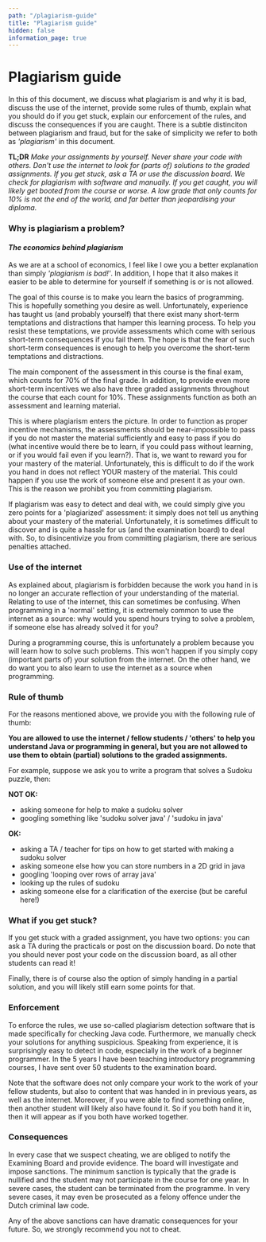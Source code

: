 ```yaml
---
path: "/plagiarism-guide"
title: "Plagiarism guide"
hidden: false
information_page: true
---
```


# Plagiarism guide

In this of this document, we discuss what plagiarism is and why it is bad, discuss the use of the internet, provide some rules of thumb, explain what you should do if you get stuck, explain our enforcement of the rules, and discuss the consequences if you are caught. There is a subtle distinciton between plagiarism and fraud, but for the sake of simplicity we refer to both as *'plagiarism'* in this document.

**TL;DR** *Make your assignments by yourself. Never share your code with others. Don't use the internet to look for (parts of) solutions to the graded assignments. If you get stuck, ask a TA or use the discussion board. We check for plagiarism with software and manually. If you get caught, you will likely get booted from the course or worse. A low grade that only counts for 10% is not the end of the world, and far better than jeopardising your diploma.*


### Why is plagiarism a problem? 
#### *The economics behind plagiarism*

As we are at a school of economics, I feel like I owe you a better explanation than simply *'plagiarism is bad!'*. In addition, I hope that it also makes it easier to be able to determine for yourself if something is or is not allowed.

The goal of this course is to make you learn the basics of programming. This is hopefully something you desire as well. Unfortunately, experience has taught us (and probably yourself) that there exist many short-term temptations and distractions that hamper this learning process. To help you resist these temptations, we provide assessments which come with serious short-term consequences if you fail them. The hope is that the fear of such short-term consequences is enough to help you overcome the short-term temptations and distractions.

The main component of the assessment in this course is the final exam, which counts for 70% of the final grade. In addition, to provide even more short-term incentives we also have three graded assignments throughout the course that each count for 10%. These assignments function as both an assessment and learning material.

This is where plagiarism enters the picture. In order to function as proper incentive mechanisms, the assessments should be near-impossible to pass if you do not master the material sufficiently and easy to pass if you do (what incentive would there be to learn, if you could pass without learning, or if you would fail even if you learn?). That is, we want to reward you for your mastery of the material. Unfortunately, this is difficult to do if the work you hand in does not reflect YOUR mastery of the material. This could happen if you use the work of someone else and present it as your own. This is the reason we prohibit you from committing plagiarism.

If plagiarism was easy to detect and deal with, we could simply give you zero points for a 'plagiarized' assessment: it simply does not tell us anything about your mastery of the material. Unfortunately, it is sometimes difficult to discover and is quite a hassle for us (and the examination board) to deal with. So, to disincentivize you from committing plagiarism, there are serious penalties attached.


### Use of the internet
As explained about, plagiarism is forbidden because the work you hand in is no longer an accurate reflection of your understanding of the material. Relating to use of the internet, this can sometimes be confusing. When programming in a 'normal' setting, it is extremely common to use the internet as a source: why would you spend hours trying to solve a problem, if someone else has already solved it for you? 

During a programming course, this is unfortunately a problem because you will learn how to solve such problems. This won't happen if you simply copy (important parts of) your solution from the internet. On the other hand, we do want you to also learn to use the internet as a source when programming.


### Rule of thumb

For the reasons mentioned above, we provide you with the following rule of thumb: 

**You are allowed to use the internet / fellow students / 'others' to help you understand Java or programming in general, but you are not allowed to use them to obtain (partial) solutions to the graded assignments.**

For example, suppose we ask you to write a program that solves a Sudoku puzzle, then:

**NOT OK:**
- asking someone for help to make a sudoku solver 
- googling something like 'sudoku solver java' / 'sudoku in java'

**OK:**
- asking a TA / teacher for tips on how to get started with making a sudoku solver
- asking someone else how you can store numbers in a 2D grid in java
- googling 'looping over rows of array java'
- looking up the rules of sudoku
- asking someone else for a clarification of the exercise (but be careful here!)


###  What if you get stuck?
If you get stuck with a graded assignment, you have two options: you can ask a TA during the practicals or post on the discussion board. Do note that you should never post your code on the discussion board, as all other students can read it!

Finally, there is of course also the option of simply handing in a partial solution, and you will likely still earn some points for that.


### Enforcement
To enforce the rules, we use so-called plagiarism detection software that is made specifically for checking Java code. Furthermore, we manually check your solutions for anything suspicious. Speaking from experience, it is surprisingly easy to detect in code, especially in the work of a beginner programmer. In the 5 years I have been teaching introductory programming courses, I have sent over 50 students to the examination board.

Note that the software does not only compare your work to the work of your fellow students, but also to content that was handed in in previous years, as well as the internet. Moreover, if you were able to find something online, then another student will likely also have found it. So if you both hand it in, then it will appear as if you both have worked together.


### Consequences
In every case that we suspect cheating, we are obliged to notify the Examining Board and provide evidence. The board will investigate and impose sanctions. The minimum sanction is typically that the grade is nullified and the student may not participate in the course for one year. In severe cases, the student can be terminated from the programme. In very severe cases, it may even be prosecuted as a felony offence under the Dutch criminal law code.

Any of the above sanctions can have dramatic consequences for your future. So, we strongly recommend you not to cheat.
